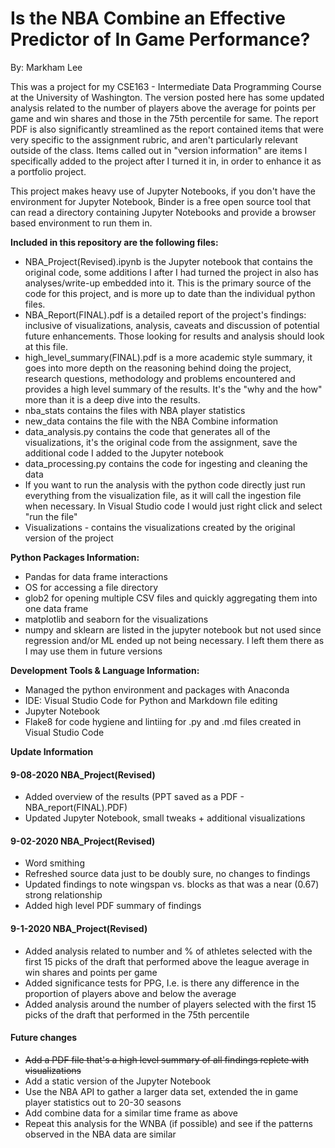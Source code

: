 # Is the NBA Combine an Effective Predictor of In Game Performance?

By: Markham Lee

This was a project for my CSE163 - Intermediate Data Programming Course at the University of Washington. The version posted here has some updated analysis related to the number of players above the average for points per game and win shares and those in the 75th percentile for same. The report PDF is also significantly streamlined as the report contained items that were very specific to the assignment rubric, and aren't particularly relevant outside of the class. Items called out in "version information" are items I specifically added to the project after I turned it in, in order to enhance it as a portfolio project.

This project makes heavy use of Jupyter Notebooks, if you don't have the environment for Jupyter Notebook, Binder is a free open source tool that can read a directory containing Jupyter Notebooks and provide a browser based environment to run them  in.

**Included in this repository are the following files:**

* NBA_Project(Revised).ipynb is the Jupyter notebook that contains the original code, some additions I after I had turned the project in also has analyses/write-up embedded into it. This is the primary source of the code for this project, and is more up to date than the individual python files. 
* NBA_Report(FINAL).pdf is a detailed report of the project's findings: inclusive of visualizations, analysis, caveats and discussion of potential future enhancements. Those looking for results and analysis should look at this file.
* high_level_summary(FINAL).pdf is a more academic style summary, it goes into more depth on the reasoning behind doing the project, research questions, methodology and problems encountered and provides a high level summary of the results. It's the "why and the how" more than it is a deep dive into the results. 
* nba_stats contains the files with NBA player statistics
* new_data contains the file with the NBA Combine information
* data_analysis.py contains the code that generates all of the visualizations, it's the original code from the assignment, save the additional code I added to the Jupyter notebook
* data_processing.py contains the code for ingesting and cleaning the data
* If you want to run the analysis with the python code directly just run everything from the visualization file, as it will call the ingestion file when necessary. In Visual Studio code I would just right click and select "run the file"  
* Visualizations - contains the visualizations created by the original version of the project

**Python Packages Information:**

* Pandas for data frame interactions
* OS for accessing a file directory
* glob2 for opening multiple CSV files and quickly aggregating them into one data frame
* matplotlib and seaborn for the visualizations
* numpy and sklearn are listed in the jupyter notebook but not used since regression and/or ML ended up not being necessary. I left them there as I may use them in future versions

**Development Tools & Language Information:**

* Managed the python environment and packages with Anaconda
* IDE: Visual Studio Code for Python and Markdown file editing
* Jupyter Notebook
* Flake8 for code hygiene and lintiing for .py and .md files created in Visual Studio Code

**Update Information**

#### 9-08-2020 NBA_Project(Revised)

* Added overview of the results (PPT saved as a PDF - NBA_report(FINAL).PDF)
* Updated Jupyter Notebook, small tweaks + additional visualizations 

#### 9-02-2020 NBA_Project(Revised)

* Word smithing
* Refreshed source data just to be doubly sure, no changes to findings
* Updated findings to note wingspan vs. blocks as that was a near (0.67) strong relationship
* Added high level PDF summary of findings

#### 9-1-2020 NBA_Project(Revised)

* Added analysis related to number and % of athletes selected with the first 15 picks of the draft that performed above the league average in win shares and points per game
* Added significance tests for PPG, I.e. is there any difference in the proportion of players above and below the average
* Added analysis around the number of players selected with the first 15 picks of the draft that performed in the 75th percentile

#### Future changes

* ~~Add a PDF file that's a high level summary of all findings replete with visualizations~~
* Add a static version of the Jupyter Notebook
* Use the NBA API to gather a larger data set, extended the in game player statistics out to 20-30 seasons
* Add combine data for a similar time frame as above
* Repeat this analysis for the WNBA (if possible) and see if the patterns observed in the NBA data are similar
